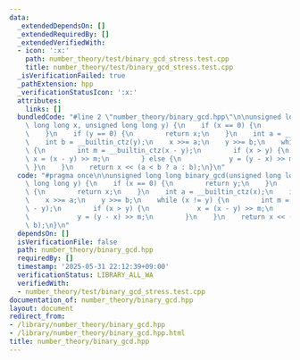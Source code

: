 ```yaml
---
data:
  _extendedDependsOn: []
  _extendedRequiredBy: []
  _extendedVerifiedWith:
  - icon: ':x:'
    path: number_theory/test/binary_gcd_stress.test.cpp
    title: number_theory/test/binary_gcd_stress.test.cpp
  _isVerificationFailed: true
  _pathExtension: hpp
  _verificationStatusIcon: ':x:'
  attributes:
    links: []
  bundledCode: "#line 2 \"number_theory/binary_gcd.hpp\"\n\nunsigned long long binary_gcd(unsigned\
    \ long long x, unsigned long long y) {\n    if (x == 0) {\n        return y;\n\
    \    }\n    if (y == 0) {\n        return x;\n    }\n    int a = __builtin_ctz(x);\n\
    \    int b = __builtin_ctz(y);\n    x >>= a;\n    y >>= b;\n    while (x != y)\
    \ {\n        int m = __builtin_ctz(x - y);\n        if (x > y) {\n           \
    \ x = (x - y) >> m;\n        } else {\n            y = (y - x) >> m;\n       \
    \ }\n    }\n    return x << (a < b ? a : b);\n}\n"
  code: "#pragma once\n\nunsigned long long binary_gcd(unsigned long long x, unsigned\
    \ long long y) {\n    if (x == 0) {\n        return y;\n    }\n    if (y == 0)\
    \ {\n        return x;\n    }\n    int a = __builtin_ctz(x);\n    int b = __builtin_ctz(y);\n\
    \    x >>= a;\n    y >>= b;\n    while (x != y) {\n        int m = __builtin_ctz(x\
    \ - y);\n        if (x > y) {\n            x = (x - y) >> m;\n        } else {\n\
    \            y = (y - x) >> m;\n        }\n    }\n    return x << (a < b ? a :\
    \ b);\n}\n"
  dependsOn: []
  isVerificationFile: false
  path: number_theory/binary_gcd.hpp
  requiredBy: []
  timestamp: '2025-05-31 22:12:39+09:00'
  verificationStatus: LIBRARY_ALL_WA
  verifiedWith:
  - number_theory/test/binary_gcd_stress.test.cpp
documentation_of: number_theory/binary_gcd.hpp
layout: document
redirect_from:
- /library/number_theory/binary_gcd.hpp
- /library/number_theory/binary_gcd.hpp.html
title: number_theory/binary_gcd.hpp
---
```

